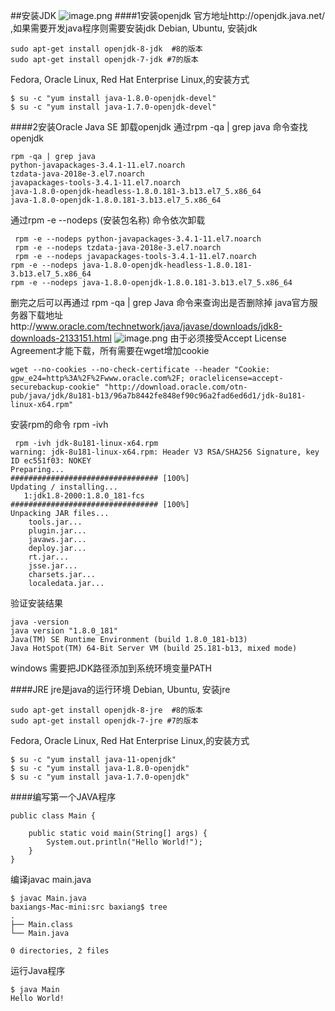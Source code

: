 
##安装JDK
![image.png](https://upload-images.jianshu.io/upload_images/143845-28ea459b0cce7ef3.png?imageMogr2/auto-orient/strip%7CimageView2/2/w/1240)
####1安装openjdk
官方地址http://openjdk.java.net/ ,如果需要开发java程序则需要安装jdk
Debian, Ubuntu, 安装jdk
```
sudo apt-get install openjdk-8-jdk  #8的版本
sudo apt-get install openjdk-7-jdk #7的版本
```
Fedora, Oracle Linux, Red Hat Enterprise Linux,的安装方式
```
$ su -c "yum install java-1.8.0-openjdk-devel"
$ su -c "yum install java-1.7.0-openjdk-devel"
```
####2安装Oracle Java SE
卸载openjdk 通过rpm -qa | grep java 命令查找openjdk
```
rpm -qa | grep java
python-javapackages-3.4.1-11.el7.noarch
tzdata-java-2018e-3.el7.noarch
javapackages-tools-3.4.1-11.el7.noarch
java-1.8.0-openjdk-headless-1.8.0.181-3.b13.el7_5.x86_64
java-1.8.0-openjdk-1.8.0.181-3.b13.el7_5.x86_64
```
通过rpm -e --nodeps (安装包名称) 命令依次卸载
```
 rpm -e --nodeps python-javapackages-3.4.1-11.el7.noarch
 rpm -e --nodeps tzdata-java-2018e-3.el7.noarch
 rpm -e --nodeps javapackages-tools-3.4.1-11.el7.noarch
rpm -e --nodeps java-1.8.0-openjdk-headless-1.8.0.181-3.b13.el7_5.x86_64
rpm -e --nodeps java-1.8.0-openjdk-1.8.0.181-3.b13.el7_5.x86_64
```
删完之后可以再通过    rpm -qa | grep Java  命令来查询出是否删除掉
java官方服务器下载地址http://www.oracle.com/technetwork/java/javase/downloads/jdk8-downloads-2133151.html
![image.png](https://upload-images.jianshu.io/upload_images/143845-7d32a34d61b0698a.png?imageMogr2/auto-orient/strip%7CimageView2/2/w/1240)
由于必须接受Accept License Agreement才能下载，所有需要在wget增加cookie
```
wget --no-cookies --no-check-certificate --header "Cookie: gpw_e24=http%3A%2F%2Fwww.oracle.com%2F; oraclelicense=accept-securebackup-cookie" "http://download.oracle.com/otn-pub/java/jdk/8u181-b13/96a7b8442fe848ef90c96a2fad6ed6d1/jdk-8u181-linux-x64.rpm"
```
安装rpm的命令 rpm -ivh
```
 rpm -ivh jdk-8u181-linux-x64.rpm
warning: jdk-8u181-linux-x64.rpm: Header V3 RSA/SHA256 Signature, key ID ec551f03: NOKEY
Preparing...                          ################################# [100%]
Updating / installing...
   1:jdk1.8-2000:1.8.0_181-fcs        ################################# [100%]
Unpacking JAR files...
	tools.jar...
	plugin.jar...
	javaws.jar...
	deploy.jar...
	rt.jar...
	jsse.jar...
	charsets.jar...
	localedata.jar...
```
验证安装结果
```
java -version
java version "1.8.0_181"
Java(TM) SE Runtime Environment (build 1.8.0_181-b13)
Java HotSpot(TM) 64-Bit Server VM (build 25.181-b13, mixed mode)
```
windows 需要把JDK路径添加到系统环境变量PATH

####JRE
jre是java的运行环境
Debian, Ubuntu, 安装jre
```
sudo apt-get install openjdk-8-jre  #8的版本
sudo apt-get install openjdk-7-jre #7的版本
```
Fedora, Oracle Linux, Red Hat Enterprise Linux,的安装方式
```
$ su -c "yum install java-11-openjdk"
$ su -c "yum install java-1.8.0-openjdk"
$ su -c "yum install java-1.7.0-openjdk"
```
####编写第一个JAVA程序
```
public class Main {

    public static void main(String[] args) {
        System.out.println("Hello World!");
    }
}
```
编译javac main.java
```
$ javac Main.java 
baxiangs-Mac-mini:src baxiang$ tree
.
├── Main.class
└── Main.java

0 directories, 2 files

```
运行Java程序
```
$ java Main
Hello World!

```
